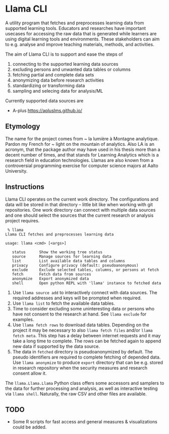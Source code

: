 # Llama CLI

A utility program that fetches and preprocesses learning data from supported learning
tools. Educators and researches have important usecases for accessing the raw data
that is generated while learners are using digital learning tools and environments.
These stakeholders can aim to e.g. analyse and improve teaching materials, methods,
and activities.

The aim of Llama CLI is to support and ease the steps of
1. connecting to the supported learning data sources
2. excluding persons and unwanted data tables or columns
3. fetching partial and complete data sets
4. anonymizing data before research activities
5. standardizing or transforming data
6. sampling and selecing data for analysis/ML

Currently supported data sources are
* A-plus https://apluslms.github.io/

## Etymology

The name for the project comes from ~ la lumière à Montagne analytique. Pardon my French for ~ light on the mountain of analytics. Also LA is an acronym, that the
package author may have used in his thesis more than a decent number of times,
and that stands for Learning Analytics which is a research field in education
technologies. Llamas are also known from a controversial programming exercise for
computer science majors at Aalto University.

## Instructions

Llama CLI operates on the current work directory. The configurations and data will
be stored in that directory – little bit like when working with git repositories.
One work directory can connect with multiple data sources and one should select
the sources that the current research or analysis project requires.

     % llama
    Llama CLI fetches and preprocesses learning data

    usage: llama <cmd> [<args>]

       status      Show the working tree status
       source      Manage sources for learning data
       list        List available data tables and columns
       privacy     Configure privacy (default: pseudoanonymous)
       exclude     Exclude selected tables, columns, or persons at fetch
       fetch       Fetch data from sources
       anonymize   Export anonymized data
       shell       Open python REPL with 'llama' instance to fetched data

1. Use `llama source add` to interactively connect with data sources.
   The required addresses and keys will be prompted when required.
2. Use `llama list` to fetch the available data tables.
3. Time to consider excluding some uninteresting data or persons who have
   not consent to the research at hand. See `llama exclude` for examples.
4. Use `llama fetch rows` to download data tables. Depending on the project
   it may be necessary to also `llama fetch files` and/or `llama fetch meta`.
   This step has a delay between internet requests and it may take a long time
   to complete. The rows can be fetched again to append new data if supported
   by the data source.
5. The data in `fetched` directory is pseudoanonymized by default.
   The pseudo identifiers are required to complete fetching of depended data.
   Use `llama anonymize` to produce `export` directory that can be e.g. stored in
   research repository when the security measures and research consent allow it.

The `llama.Llama.Llama` Python class offers some accessors and samplers to
the data for further processing and analysis, as well as interactive testing
via `llama shell`. Naturally, the raw CSV and other files are available.

## TODO

* Some R scripts for fast access and general measures & visualizations
  could be added.
